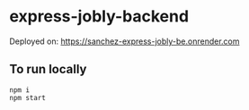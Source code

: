 # express-jobly-backend

Deployed on: https://sanchez-express-jobly-be.onrender.com

## To run locally
`npm i`  
`npm start`  
